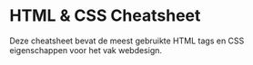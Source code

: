 HTML & CSS Cheatsheet
=====================
Deze cheatsheet bevat de meest gebruikte HTML tags en CSS eigenschappen voor het vak webdesign.

